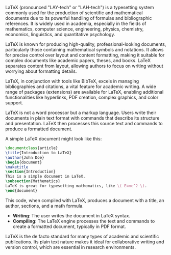 LaTeX (pronounced "LAY-tech" or "LAH-tech") is a typesetting system commonly used for the production of scientific and mathematical documents due to its powerful handling of formulas and bibliographic references. It is widely used in academia, especially in the fields of mathematics, computer science, engineering, physics, chemistry, economics, linguistics, and quantitative psychology.

LaTeX is known for producing high-quality, professional-looking documents, particularly those containing mathematical symbols and notations. It allows for precise control over layout and content formatting, making it suitable for complex documents like academic papers, theses, and books. LaTeX separates content from layout, allowing authors to focus on writing without worrying about formatting details.

LaTeX, in conjunction with tools like BibTeX, excels in managing bibliographies and citations, a vital feature for academic writing. A wide range of packages (extensions) are available for LaTeX, enabling additional functionalities like hyperlinks, PDF creation, complex graphics, and color support.

LaTeX is not a word processor but a markup language. Users write their documents in plain text format with commands that describe its structure and presentation. LaTeX then processes this source text and commands to produce a formatted document.

A simple LaTeX document might look like this:

```latex
\documentclass{article}
\title{Introduction to LaTeX}
\author{John Doe}
\begin{document}
\maketitle
\section{Introduction}
This is a simple document in LaTeX.
\subsection{Mathematics}
LaTeX is great for typesetting mathematics, like \( E=mc^2 \).
\end{document}
```

This code, when compiled with LaTeX, produces a document with a title, an author, sections, and a math formula.

- **Writing**: The user writes the document in LaTeX syntax.
- **Compiling**: The LaTeX engine processes the text and commands to create a formatted document, typically in PDF format.

LaTeX is the de facto standard for many types of academic and scientific publications. Its plain text nature makes it ideal for collaborative writing and version control, which are essential in research environments.

